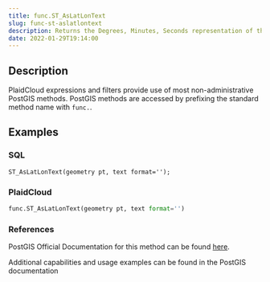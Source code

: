 ```yaml
---
title: func.ST_AsLatLonText
slug: func-st-aslatlontext
description: Returns the Degrees, Minutes, Seconds representation of the point
date: 2022-01-29T19:14:00
---
```



## Description


PlaidCloud expressions and filters provide use of most non-administrative PostGIS methods. PostGIS methods are accessed by prefixing the standard method name with `func.`.



## Examples


### SQL



```
ST_AsLatLonText(geometry pt, text format='');
```


### PlaidCloud



```python
func.ST_AsLatLonText(geometry pt, text format='')
```


### References


PostGIS Official Documentation for this method can be found [here](https://postgis.net/docs/manual-3.1/ST_AsLatLonText.html).



Additional capabilities and usage examples can be found in the PostGIS documentation

